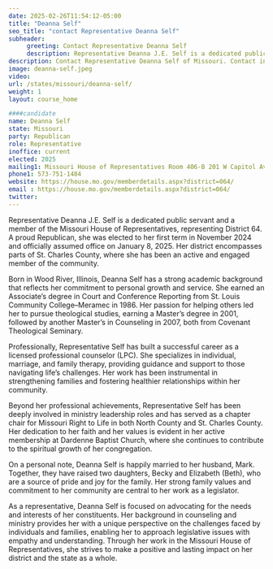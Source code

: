 ```yaml
---
date: 2025-02-26T11:54:12-05:00
title: "Deanna Self"
seo_title: "contact Representative Deanna Self"
subheader:
     greeting: Contact Representative Deanna Self
     description: Representative Deanna J.E. Self is a dedicated public servant and a member of the Missouri House of Representatives, representing District 64. She assumed office on January 8, 2025. Her current term ends on January 6, 2027.
description: Contact Representative Deanna Self of Missouri. Contact information for Deanna Self includes email address, phone number, and mailing address.
image: deanna-self.jpeg
video:
url: /states/missouri/deanna-self/
weight: 1
layout: course_home

####candidate
name: Deanna Self
state: Missouri
party: Republican
role: Representative
inoffice: current
elected: 2025
mailing1: Missouri House of Representatives Room 406-B 201 W Capitol Ave Jefferson City, MO 65101
phone1: 573-751-1484
website: https://house.mo.gov/memberdetails.aspx?district=064/
email : https://house.mo.gov/memberdetails.aspx?district=064/
twitter: 
---
```

Representative Deanna J.E. Self is a dedicated public servant and a member of the Missouri House of Representatives, representing District 64. A proud Republican, she was elected to her first term in November 2024 and officially assumed office on January 8, 2025. Her district encompasses parts of St. Charles County, where she has been an active and engaged member of the community.

Born in Wood River, Illinois, Deanna Self has a strong academic background that reflects her commitment to personal growth and service. She earned an Associate’s degree in Court and Conference Reporting from St. Louis Community College–Meramec in 1986. Her passion for helping others led her to pursue theological studies, earning a Master’s degree in 2001, followed by another Master’s in Counseling in 2007, both from Covenant Theological Seminary.

Professionally, Representative Self has built a successful career as a licensed professional counselor (LPC). She specializes in individual, marriage, and family therapy, providing guidance and support to those navigating life’s challenges. Her work has been instrumental in strengthening families and fostering healthier relationships within her community.

Beyond her professional achievements, Representative Self has been deeply involved in ministry leadership roles and has served as a chapter chair for Missouri Right to Life in both North County and St. Charles County. Her dedication to her faith and her values is evident in her active membership at Dardenne Baptist Church, where she continues to contribute to the spiritual growth of her congregation.

On a personal note, Deanna Self is happily married to her husband, Mark. Together, they have raised two daughters, Becky and Elizabeth (Beth), who are a source of pride and joy for the family. Her strong family values and commitment to her community are central to her work as a legislator.

As a representative, Deanna Self is focused on advocating for the needs and interests of her constituents. Her background in counseling and ministry provides her with a unique perspective on the challenges faced by individuals and families, enabling her to approach legislative issues with empathy and understanding. Through her work in the Missouri House of Representatives, she strives to make a positive and lasting impact on her district and the state as a whole.
